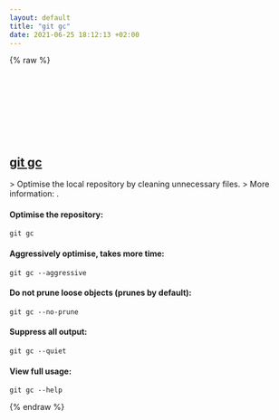 ```yaml
---
layout: default
title: "git gc"
date: 2021-06-25 18:12:13 +02:00
---
```

{% raw %}
<h2 id="git-gc">
  <a href="/en/common/git-gc.html">git gc</a> <a href="#git-gc"><svg class="icon">
    <use href="/assets/images/unicode_sprite.svg#link" />
  </svg></a>
</h2>
> Optimise the local repository by cleaning unnecessary files.
> More information: <https://git-scm.com/docs/git-gc>.

#### Optimise the repository:
```shell
git gc
```
#### Aggressively optimise, takes more time:
```shell
git gc --aggressive
```
#### Do not prune loose objects (prunes by default):
```shell
git gc --no-prune
```
#### Suppress all output:
```shell
git gc --quiet
```
#### View full usage:
```shell
git gc --help
```
{% endraw %}